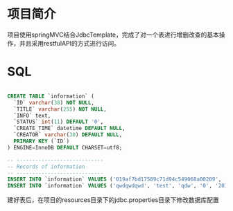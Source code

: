 # 项目简介

项目使用springMVC结合JdbcTemplate，完成了对一个表进行增删改查的基本操作，并且采用restfulAPI的方式进行访问。

# SQL

```sql

CREATE TABLE `information` (
  `ID` varchar(38) NOT NULL,
  `TITLE` varchar(255) NOT NULL,
  `INFO` text,
  `STATUS` int(11) DEFAULT '0',
  `CREATE_TIME` datetime DEFAULT NULL,
  `CREATOR` varchar(30) DEFAULT NULL,
  PRIMARY KEY (`ID`)
) ENGINE=InnoDB DEFAULT CHARSET=utf8;

-- ----------------------------
-- Records of information
-- ----------------------------
INSERT INTO `information` VALUES ('019af7bd17589c71d94c549068a00209', 'test1', 'test1 info test', '1', '2018-08-07 11:20:31', 'baiyh');
INSERT INTO `information` VALUES ('qwdqwdqwd', 'test', 'qdw', '0', '2018-08-06 00:00:00', 'bai');

```

建好表后，在项目的resources目录下的jdbc.properties目录下修改数据库配置
